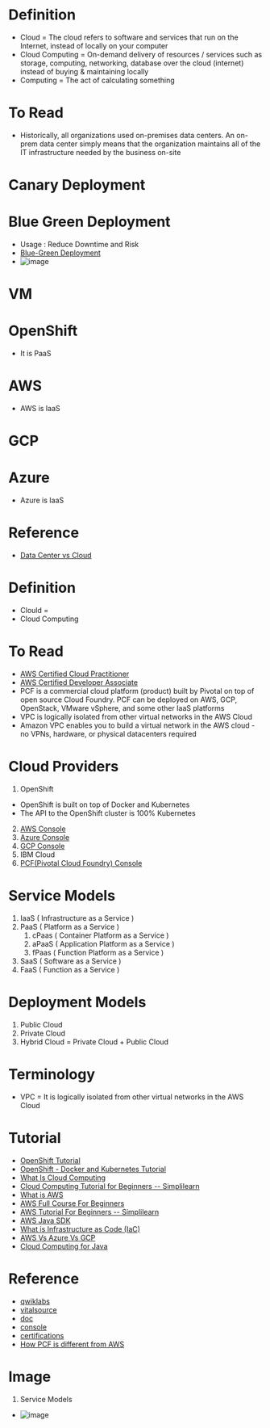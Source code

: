 # Definition
* Cloud = The cloud refers to software and services that run on the Internet, instead of locally on your computer
* Cloud Computing = On-demand delivery of resources / services such as storage, computing, networking, database over the cloud (internet) instead of buying & maintaining locally
* Computing = The act of calculating something

# To Read
* Historically, all organizations used on-premises data centers. An on-prem data center simply means that the organization maintains all of the IT infrastructure needed by the business on-site

# Canary Deployment 

# Blue Green Deployment
* Usage : Reduce Downtime and Risk
* [Blue-Green Deployment](https://docs.cloudfoundry.org/devguide/deploy-apps/blue-green.html)
* ![image](https://user-images.githubusercontent.com/7721150/157652152-f7df5e07-41c6-4b41-8584-edc4d95f696c.png)

# VM
# OpenShift
* It is PaaS
# AWS
* AWS is IaaS
# GCP
# Azure
* Azure is IaaS

# Reference
* [Data Center vs Cloud](https://www.checkpoint.com/cyber-hub/cyber-security/what-is-data-center/data-center-vs-cloud/)

# Definition
* Clould = 
* Cloud Computing 

# To Read
* [AWS Certified Cloud Practitioner](https://www.youtube.com/watch?v=_wz9giU1050)
* [AWS Certified Developer Associate](https://www.youtube.com/watch?v=WYPG6Sdx1os)
* PCF is a commercial cloud platform (product) built by Pivotal on top of open source Cloud Foundry. PCF can be deployed on AWS, GCP, OpenStack, VMware vSphere, and some other IaaS platforms
* VPC is logically isolated from other virtual networks in the AWS Cloud
* Amazon VPC enables you to build a virtual network in the AWS cloud - no VPNs, hardware, or physical datacenters required

# Cloud Providers
1. OpenShift 
* OpenShift is built on top of Docker and Kubernetes
* The API to the OpenShift  cluster is 100% Kubernetes
2. [AWS Console](https://aws.amazon.com/console/)
3. [Azure Console](https://portal.azure.com/)
4. [GCP Console](https://console.cloud.google.com/)
5. IBM Cloud
6. [PCF(Pivotal Cloud Foundry) Console](https://console.run.pivotal.io/)

# Service Models
1. IaaS (  Infrastructure as a Service ) 
2. PaaS ( Platform as a Service )
      1. cPaas ( Container Platform as a Service ) 
      2. aPaaS ( Application Platform as a Service ) 
      3. fPaas ( Function Platform as a Service )
4. SaaS ( Software as a Service )
5. FaaS ( Function as a Service )


# Deployment Models
1. Public Cloud
2. Private Cloud
3. Hybrid Cloud = Private Cloud + Public Cloud

# Terminology
* VPC = It is logically isolated from other virtual networks in the AWS Cloud

# Tutorial
* [OpenShift Tutorial](https://www.javatpoint.com/what-is-openshift)
* [OpenShift - Docker and Kubernetes Tutorial](https://www.tutorialspoint.com/openshift/openshift_docker_and_kubernetes.htm)
* [What Is Cloud Computing](https://www.youtube.com/watch?v=M988_fsOSWo)
* [Cloud Computing Tutorial for Beginners -- Simplilearn](https://www.youtube.com/watch?v=RWgW-CgdIk0)
* [What is AWS](https://www.youtube.com/watch?v=3XFODda6YXo)
* [AWS Full Course For Beginners](https://www.youtube.com/watch?v=k1RI5locZE4&t=1099s)
* [AWS Tutorial For Beginners -- Simplilearn](https://www.youtube.com/watch?v=uQdzcIf_KII)
* [AWS Java SDK](https://mvnrepository.com/artifact/com.amazonaws)
* [What is Infrastructure as Code (IaC)](https://www.youtube.com/watch?v=Tkv49sTvKZY)
* [AWS Vs Azure Vs GCP](https://www.youtube.com/watch?v=nrqmYvjHHJg)
* [Cloud Computing for Java](https://mvnrepository.com/open-source/cloud-computing-integration)

# Reference
* [qwiklabs](https://aws.qwiklabs.com/)
* [vitalsource](https://online.vitalsource.com/#/)
* [doc](https://docs.aws.amazon.com/)
* [console](https://us-east-2.console.aws.amazon.com/console/home?region=us-east-2)
* [certifications](https://mindmajix.com/aws-certification-path#types-of-aws-certification)
* [How PCF  is different from AWS ](https://stackoverflow.com/questions/49151053/how-pcf-pivotal-cloud-foundry-is-different-from-aws-amazon-web-services)

# Image
1. Service Models
* ![image](https://user-images.githubusercontent.com/7721150/147550487-81d36fb5-48db-4046-b74e-25c73e3da979.png)


